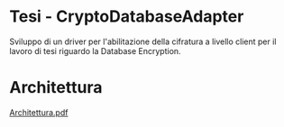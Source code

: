 # Tesi - CryptoDatabaseAdapter
Sviluppo di un driver per l'abilitazione della cifratura a livello client per il lavoro di tesi riguardo la Database Encryption.

# Architettura

[Architettura.pdf](https://github.com/LorenzoCeccarelli/Tesi/files/6534035/Architettura.pdf)
